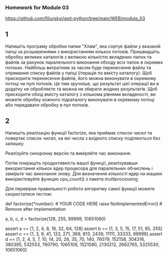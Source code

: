 ### Homework for Module 03
https://github.com/filiurskyi/goit-python/tree/main/WEB/module_03

## 1
Напишіть програму обробки папки "Хлам", яка сортує файли у вказаній папці за розширеннями з використанням кількох потоків. Пришвидшіть обробку великих каталогів з великою кількістю вкладених папок та файлів за рахунок паралельного виконання обходу всіх папок в окремих потоках. Найбільш витратним за часом буде перенесення файлу та отримання списку файлів у папці (ітерація по вмісту каталогу). Щоб прискорити перенесення файлів, його можна виконувати в окремому потоці чи пулі потоків. Це тим зручніше, що результат цієї операції ви в додатку не обробляєте та можна не збирати жодних результатів. Щоб прискорити обхід вмісту каталогу з кількома рівнями вкладеності, ви можете обробку кожного підкаталогу виконувати в окремому потоці або передавати обробку в пул потоків.

## 2
Напишіть реалізацію функції factorize, яка приймає список чисел та повертає список чисел, на які числа з вхідного списку поділяються без залишку.

Реалізуйте синхронну версію та виміряйте час виконання.

Потім покращіть продуктивність вашої функції, реалізувавши використання кількох ядер процесора для паралельних обчислень і замірьте час виконання знову. Для визначення кількості ядер на машині використовуйте функцію cpu_count() з пакета multiprocessing

Для перевірки правильності роботи алгоритму самої функції можете скористатися тестом:

def factorize(*number):
    # YOUR CODE HERE
    raise NotImplementedError() # Remove after implementation


a, b, c, d  = factorize(128, 255, 99999, 10651060)

assert a == [1, 2, 4, 8, 16, 32, 64, 128]
assert b == [1, 3, 5, 15, 17, 51, 85, 255]
assert c == [1, 3, 9, 41, 123, 271, 369, 813, 2439, 11111, 33333, 99999]
assert d == [1, 2, 4, 5, 7, 10, 14, 20, 28, 35, 70, 140, 76079, 152158, 304316, 380395, 532553, 760790, 1065106, 1521580, 2130212, 2662765, 5325530, 10651060]

